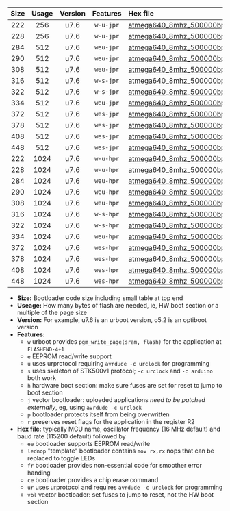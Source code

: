 |Size|Usage|Version|Features|Hex file|
|:-:|:-:|:-:|:-:|:--|
|222|256|u7.6|`w-u-jpr`|[atmega640_8mhz_500000bps_ur_vbl.hex](https://raw.githubusercontent.com/stefanrueger/urboot/main/atmega640_8mhz_500000bps_ur_vbl.hex)|
|228|256|u7.6|`w-u-jpr`|[atmega640_8mhz_500000bps_lednop_ur_vbl.hex](https://raw.githubusercontent.com/stefanrueger/urboot/main/atmega640_8mhz_500000bps_lednop_ur_vbl.hex)|
|284|512|u7.6|`weu-jpr`|[atmega640_8mhz_500000bps_ee_ur_vbl.hex](https://raw.githubusercontent.com/stefanrueger/urboot/main/atmega640_8mhz_500000bps_ee_ur_vbl.hex)|
|290|512|u7.6|`weu-jpr`|[atmega640_8mhz_500000bps_ee_lednop_ur_vbl.hex](https://raw.githubusercontent.com/stefanrueger/urboot/main/atmega640_8mhz_500000bps_ee_lednop_ur_vbl.hex)|
|308|512|u7.6|`weu-jpr`|[atmega640_8mhz_500000bps_ee_lednop_fr_ur_vbl.hex](https://raw.githubusercontent.com/stefanrueger/urboot/main/atmega640_8mhz_500000bps_ee_lednop_fr_ur_vbl.hex)|
|316|512|u7.6|`w-s-jpr`|[atmega640_8mhz_500000bps_vbl.hex](https://raw.githubusercontent.com/stefanrueger/urboot/main/atmega640_8mhz_500000bps_vbl.hex)|
|322|512|u7.6|`w-s-jpr`|[atmega640_8mhz_500000bps_lednop_vbl.hex](https://raw.githubusercontent.com/stefanrueger/urboot/main/atmega640_8mhz_500000bps_lednop_vbl.hex)|
|334|512|u7.6|`weu-jpr`|[atmega640_8mhz_500000bps_ee_lednop_fr_ce_ur_vbl.hex](https://raw.githubusercontent.com/stefanrueger/urboot/main/atmega640_8mhz_500000bps_ee_lednop_fr_ce_ur_vbl.hex)|
|372|512|u7.6|`wes-jpr`|[atmega640_8mhz_500000bps_ee_vbl.hex](https://raw.githubusercontent.com/stefanrueger/urboot/main/atmega640_8mhz_500000bps_ee_vbl.hex)|
|378|512|u7.6|`wes-jpr`|[atmega640_8mhz_500000bps_ee_lednop_vbl.hex](https://raw.githubusercontent.com/stefanrueger/urboot/main/atmega640_8mhz_500000bps_ee_lednop_vbl.hex)|
|408|512|u7.6|`wes-jpr`|[atmega640_8mhz_500000bps_ee_lednop_fr_vbl.hex](https://raw.githubusercontent.com/stefanrueger/urboot/main/atmega640_8mhz_500000bps_ee_lednop_fr_vbl.hex)|
|448|512|u7.6|`wes-jpr`|[atmega640_8mhz_500000bps_ee_lednop_fr_ce_vbl.hex](https://raw.githubusercontent.com/stefanrueger/urboot/main/atmega640_8mhz_500000bps_ee_lednop_fr_ce_vbl.hex)|
|222|1024|u7.6|`w-u-hpr`|[atmega640_8mhz_500000bps_ur.hex](https://raw.githubusercontent.com/stefanrueger/urboot/main/atmega640_8mhz_500000bps_ur.hex)|
|228|1024|u7.6|`w-u-hpr`|[atmega640_8mhz_500000bps_lednop_ur.hex](https://raw.githubusercontent.com/stefanrueger/urboot/main/atmega640_8mhz_500000bps_lednop_ur.hex)|
|284|1024|u7.6|`weu-hpr`|[atmega640_8mhz_500000bps_ee_ur.hex](https://raw.githubusercontent.com/stefanrueger/urboot/main/atmega640_8mhz_500000bps_ee_ur.hex)|
|290|1024|u7.6|`weu-hpr`|[atmega640_8mhz_500000bps_ee_lednop_ur.hex](https://raw.githubusercontent.com/stefanrueger/urboot/main/atmega640_8mhz_500000bps_ee_lednop_ur.hex)|
|308|1024|u7.6|`weu-hpr`|[atmega640_8mhz_500000bps_ee_lednop_fr_ur.hex](https://raw.githubusercontent.com/stefanrueger/urboot/main/atmega640_8mhz_500000bps_ee_lednop_fr_ur.hex)|
|316|1024|u7.6|`w-s-hpr`|[atmega640_8mhz_500000bps.hex](https://raw.githubusercontent.com/stefanrueger/urboot/main/atmega640_8mhz_500000bps.hex)|
|322|1024|u7.6|`w-s-hpr`|[atmega640_8mhz_500000bps_lednop.hex](https://raw.githubusercontent.com/stefanrueger/urboot/main/atmega640_8mhz_500000bps_lednop.hex)|
|334|1024|u7.6|`weu-hpr`|[atmega640_8mhz_500000bps_ee_lednop_fr_ce_ur.hex](https://raw.githubusercontent.com/stefanrueger/urboot/main/atmega640_8mhz_500000bps_ee_lednop_fr_ce_ur.hex)|
|372|1024|u7.6|`wes-hpr`|[atmega640_8mhz_500000bps_ee.hex](https://raw.githubusercontent.com/stefanrueger/urboot/main/atmega640_8mhz_500000bps_ee.hex)|
|378|1024|u7.6|`wes-hpr`|[atmega640_8mhz_500000bps_ee_lednop.hex](https://raw.githubusercontent.com/stefanrueger/urboot/main/atmega640_8mhz_500000bps_ee_lednop.hex)|
|408|1024|u7.6|`wes-hpr`|[atmega640_8mhz_500000bps_ee_lednop_fr.hex](https://raw.githubusercontent.com/stefanrueger/urboot/main/atmega640_8mhz_500000bps_ee_lednop_fr.hex)|
|448|1024|u7.6|`wes-hpr`|[atmega640_8mhz_500000bps_ee_lednop_fr_ce.hex](https://raw.githubusercontent.com/stefanrueger/urboot/main/atmega640_8mhz_500000bps_ee_lednop_fr_ce.hex)|

- **Size:** Bootloader code size including small table at top end
- **Useage:** How many bytes of flash are needed, ie, HW boot section or a multiple of the page size
- **Version:** For example, u7.6 is an urboot version, o5.2 is an optiboot version
- **Features:**
  + `w` urboot provides `pgm_write_page(sram, flash)` for the application at `FLASHEND-4+1`
  + `e` EEPROM read/write support
  + `u` uses urprotocol requiring `avrdude -c urclock` for programming
  + `s` uses skeleton of STK500v1 protocol; `-c urclock` and `-c arduino` both work
  + `h` hardware boot section: make sure fuses are set for reset to jump to boot section
  + `j` vector bootloader: uploaded applications *need to be patched externally*, eg, using `avrdude -c urclock`
  + `p` bootloader protects itself from being overwritten
  + `r` preserves reset flags for the application in the register R2
- **Hex file:** typically MCU name, oscillator frequency (16 MHz default) and baud rate (115200 default) followed by
  + `ee` bootloader supports EEPROM read/write
  + `lednop` "template" bootloader contains `mov rx,rx` nops that can be replaced to toggle LEDs
  + `fr` bootloader provides non-essential code for smoother error handing
  + `ce` bootloader provides a chip erase command
  + `ur` uses urprotocol and requires `avrdude -c urclock` for programming
  + `vbl` vector bootloader: set fuses to jump to reset, not the HW boot section
